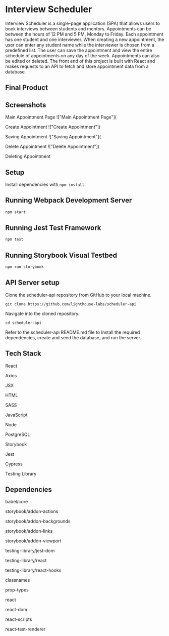 # Interview Scheduler

Interview Scheduler is a single-page application (SPA) that allows users to book interviews between students and mentors. Appointments can be between the hours of 12 PM and 5 PM, Monday to Friday. Each appointment has one student and one interviewer. When creating a new appointment, the user can enter any student name while the interviewer is chosen from a predefined list. The user can save the appointment and view the entire schedule of appointments on any day of the week. Appointments can also be edited or deleted. The front end of this project is built with React and makes requests to an API to fetch and store appointment data from a database.

## Final Product

## Screenshots

Main Appointment Page
!["Main Appointment Page"](

Create Appointment
!["Create Appointment"](

Saving Appointment
!["Saving Appointment"](

Delete Appointment
!["Delete Appointment"](

Deleting Appointment


## Setup

Install dependencies with `npm install`.

## Running Webpack Development Server

```sh
npm start
```

## Running Jest Test Framework

```sh
npm test
```

## Running Storybook Visual Testbed

```sh
npm run storybook
```
## API Server setup

Clone the scheduler-api repository from GitHub to your local machine.

   ```
   git clone https://github.com/lighthouse-labs/scheduler-api
   ```

Navigate into the cloned repository.

   ```
   cd scheduler-api
   ```

Refer to the scheduler-api README.md file to Install the required dependencies, create and seed the database, and run the server. 

## Tech Stack

React

Axios

JSX

HTML

SASS

JavaScript

Node

PostgreSQL

Storybook

Jest

Cypress

Testing Library
## Dependencies

babel/core

storybook/addon-actions

storybook/addon-backgrounds

storybook/addon-links

storybook/addon-viewport

testing-library/jest-dom

testing-library/react

testing-library/react-hooks

classnames

prop-types

react

react-dom

react-scripts

react-test-renderer

